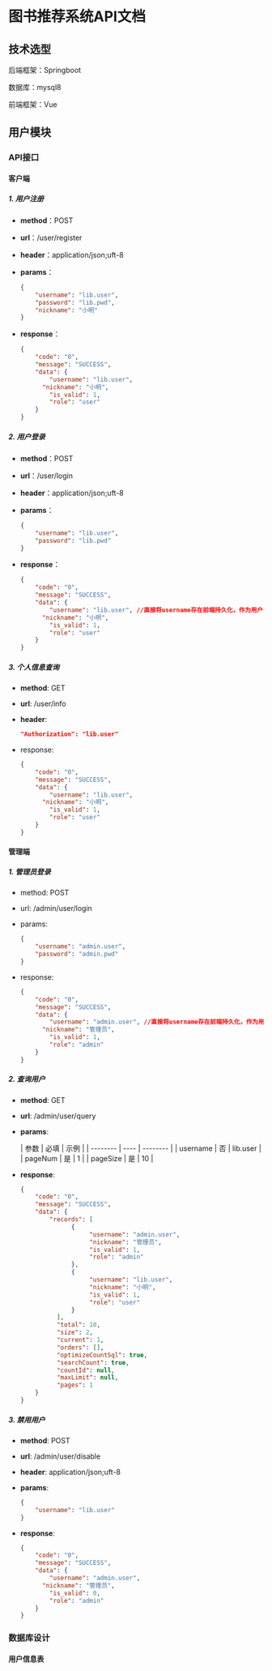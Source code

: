 # 图书推荐系统API文档

## 技术选型

后端框架：Springboot

数据库：mysql8

前端框架：Vue

## 用户模块

### API接口

#### 客户端

##### 1. 用户注册

- **method**：POST

- **url**：/user/register

- **header**：application/json;uft-8

- **params**：

  ```json
  {
      "username": "lib.user",
      "password": "lib.pwd",
      "nickname": "小明"
  }
  ```

- **response**：

  ```json
  {
      "code": "0",
      "message": "SUCCESS",
      "data": {
          "username": "lib.user",
      	"nickname": "小明",
          "is_valid": 1,
          "role": "user"
      }
  }
  ```

##### 2. 用户登录

- **method**：POST

- **url**：/user/login

- **header**：application/json;uft-8

- **params**：

  ```json
  {
      "username": "lib.user",
      "password": "lib.pwd"
  }
  ```

- **response**：

  ```json
  {
      "code": "0",
      "message": "SUCCESS",
      "data": {
          "username": "lib.user", //直接将username存在前端持久化，作为用户信息的token
      	"nickname": "小明",
          "is_valid": 1,
          "role": "user"
      }
  }
  ```

##### 3. 个人信息查询

- **method**: GET

- **url**: /user/info

- **header**:

  ```json
  "Authorization": "lib.user"
  ```

- response:

  ```json
  {
      "code": "0",
      "message": "SUCCESS",
      "data": {
          "username": "lib.user",
      	"nickname": "小明",
          "is_valid": 1,
          "role": "user"
      }
  }
  ```

#### 管理端

##### 1. 管理员登录

- method: POST

- url: /admin/user/login

- params:

  ```json
  {
      "username": "admin.user",
      "password": "admin.pwd"
  }
  ```

- response:

  ```json
  {
      "code": "0",
      "message": "SUCCESS",
      "data": {
          "username": "admin.user", //直接将username存在前端持久化，作为用户信息的token
      	"nickname": "管理员",
          "is_valid": 1,
          "role": "admin"
      }
  }
  ```

##### 2. 查询用户

- **method**: GET

- **url**: /admin/user/query

- **params**:

  | 参数     | 必填 | 示例     |
                                                                                                                      | -------- | ---- | -------- |
  | username | 否   | lib.user |
  | pageNum  | 是   | 1        |
  | pageSize | 是   | 10       |

- **response**:

  ```json
  {
      "code": "0",
      "message": "SUCCESS",
      "data": {
  		  "records": [
                {
                     "username": "admin.user",
                     "nickname": "管理员",
                     "is_valid": 1,
                     "role": "admin"
                },
                {
                     "username": "lib.user",
                     "nickname": "小明",
                     "is_valid": 1,
                     "role": "user"                  
                }
            ],
            "total": 10,
            "size": 2,
            "current": 1,
            "orders": [],
            "optimizeCountSql": true,
            "searchCount": true,
            "countId": null,
            "maxLimit": null,
            "pages": 1
      }
  }
  ```

##### 3. 禁用用户

- **method**: POST

- **url**: /admin/user/disable

- **header**: application/json;uft-8

- **params**:

  ```json
  {
      "username": "lib.user"
  }
  ```

- **response**:

  ```json
  {
      "code": "0",
      "message": "SUCCESS",
      "data": {
          "username": "admin.user",
      	"nickname": "管理员",
          "is_valid": 0,
          "role": "admin"
      }
  }
  ```

### 数据库设计

#### 用户信息表
